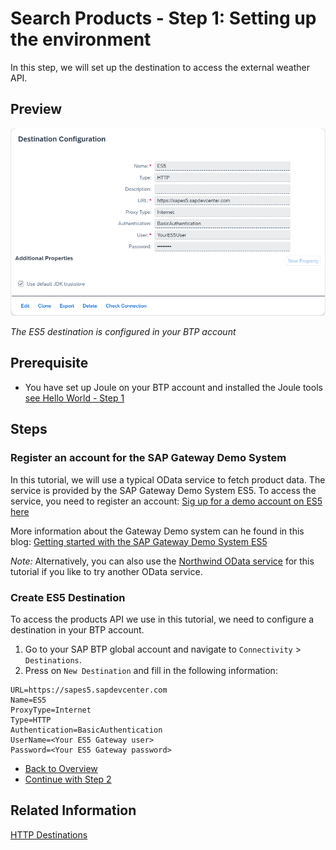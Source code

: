 # Search Products - Step 1: Setting up the environment

In this step, we will set up the destination to access the external weather API.

## Preview

![image](assets/preview.png)

*The ES5 destination is configured in your BTP account*

## Prerequisite
- You have set up Joule on your BTP account and installed the Joule tools [see Hello World - Step 1](../../helloworld/step1/index.md)

## Steps

### Register an account for the SAP Gateway Demo System

In this tutorial, we will use a typical OData service to fetch product data. 
The service is provided by the SAP Gateway Demo System ES5. To access the service, you need to register an account:
[Sig up for a demo account on ES5 here](https://register.sapdevcenter.com/SUPSignForms/)

More information about the Gateway Demo system can he found in this blog:
[Getting started with the SAP Gateway Demo System ES5](https://community.sap.com/t5/technology-blogs-by-sap/new-sap-gateway-demo-system-available/ba-p/13353480)

*Note:* Alternatively, you can also use the [Northwind OData service](https://services.odata.org/V2/Northwind/Northwind.svc/) for this tutorial if you like to try another OData service.

### Create ES5 Destination

To access the products API we use in this tutorial, we need to configure a destination in your BTP account.

1. Go to your SAP BTP global account and navigate to `Connectivity` > `Destinations`.
2. Press on `New Destination` and fill in the following information:

```properties
URL=https://sapes5.sapdevcenter.com
Name=ES5
ProxyType=Internet
Type=HTTP
Authentication=BasicAuthentication
UserName=<Your ES5 Gateway user>
Password=<Your ES5 Gateway password>
```

* [Back to Overview](../index.md)
* [Continue with Step 2](../step2/index.md)

## Related Information 

[HTTP Destinations](https://help.sap.com/docs/connectivity/sap-btp-connectivity-cf/http-destinations)